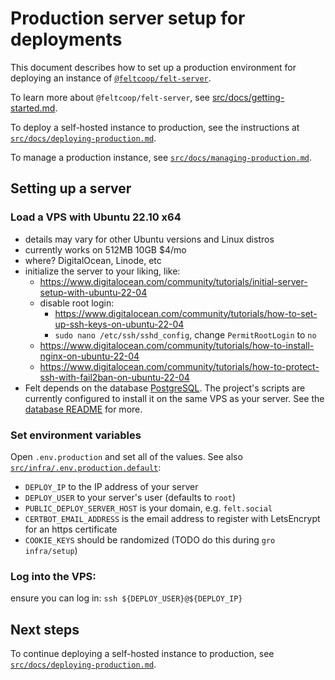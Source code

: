 # Production server setup for deployments

This document describes how to set up a production environment
for deploying an instance of
[`@feltcoop/felt-server`](https://github.com/feltcoop/felt-server).

To learn more about `@feltcoop/felt-server`,
see [src/docs/getting-started.md](/src/docs/getting-started.md).

To deploy a self-hosted instance to production,
see the instructions at
[`src/docs/deploying-production.md`](/src/docs/deploying-production.md).

To manage a production instance,
see [`src/docs/managing-production.md`](/src/docs/managing-production.md).

## Setting up a server

### Load a VPS with Ubuntu 22.10 x64

- details may vary for other Ubuntu versions and Linux distros
- currently works on 512MB 10GB $4/mo
- where? DigitalOcean, Linode, etc
- initialize the server to your liking, like:
  - https://www.digitalocean.com/community/tutorials/initial-server-setup-with-ubuntu-22-04
  - disable root login:
    - https://www.digitalocean.com/community/tutorials/how-to-set-up-ssh-keys-on-ubuntu-22-04
    - `sudo nano /etc/ssh/sshd_config`, change `PermitRootLogin` to `no`
  - https://www.digitalocean.com/community/tutorials/how-to-install-nginx-on-ubuntu-22-04
  - https://www.digitalocean.com/community/tutorials/how-to-protect-ssh-with-fail2ban-on-ubuntu-22-04
- Felt depends on the database [PostgreSQL](https://www.postgresql.org).
  The project's scripts are currently configured to install it on the same VPS as your server.
  See the [database README](/src/lib/db/README.md) for more.

### Set environment variables

Open `.env.production` and set all of the values. See also
[`src/infra/.env.production.default`](/src/infra/.env.production.default):

- `DEPLOY_IP` to the IP address of your server
- `DEPLOY_USER` to your server's user (defaults to `root`)
- `PUBLIC_DEPLOY_SERVER_HOST` is your domain, e.g. `felt.social`
- `CERTBOT_EMAIL_ADDRESS` is the email address to register with LetsEncrypt for an https certificate
- `COOKIE_KEYS` should be randomized (TODO do this during `gro infra/setup`)

### Log into the VPS:

ensure you can log in: `ssh ${DEPLOY_USER}@${DEPLOY_IP}`

## Next steps

To continue deploying a self-hosted instance to production,
see [`src/docs/deploying-production.md`](/src/docs/deploying-production.md).
